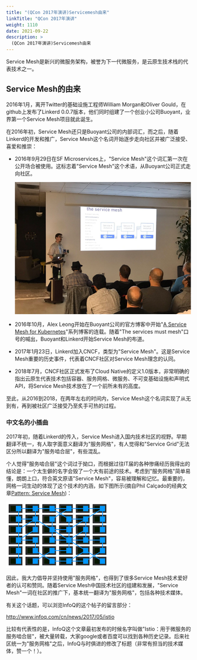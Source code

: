 ```yaml
---
title: "(QCon 2017年演讲)Servicemesh由来"
linkTitle: "QCon 2017年演讲"
weight: 1110
date: 2021-09-22
description: >
  (QCon 2017年演讲)Servicemesh由来
---
```


Service Mesh是新兴的微服务架构，被誉为下一代微服务，是云原生技术栈的代表技术之一。

## Service Mesh的由来

2016年1月，离开Twitter的基础设施工程师William Morgan和Oliver Gould，在github上发布了Linkerd 0.0.7版本，他们同时组建了一个创业小公司Buoyant，业界第一个Service Mesh项目就此诞生。

在2016年初，Service Mesh还只是Buoyant公司的内部词汇，而之后，随着Linkerd的开发和推广，Service Mesh这个名词开始逐步走向社区并被广泛接受、喜爱和推崇：

- 2016年9月29日在SF Microservices上，"Service Mesh"这个词汇第一次在公开场合被使用。这标志着"Service Mesh"这个术语，从Buoyant公司正式走向社区。

  ![](images/qcon-2017/service-mesh-first-public.png)

- 2016年10月，Alex Leong开始在Buoyant公司的官方博客中开始"[A Service Mesh for Kubernetes](https://blog.buoyant.io/2016/10/04/a-service-mesh-for-kubernetes-part-i-top-line-service-metrics/)"系列博客的连载。随着"The services must mesh"口号的喊出，Buoyant和Linkerd开始Service Mesh的布道。

- 2017年1月23日，Linkerd加入CNCF，类型为"Service Mesh"。这是Service Mesh重要的历史事件，代表着CNCF社区对Service Mesh理念的认同。

- 2018年7月，CNCF社区正式发布了Cloud Native的定义1.0版本，非常明确的指出云原生代表技术包括容器、服务网格、微服务、不可变基础设施和声明式API，将Service Mesh技术放在了一个前所未有的高度。

至此，从2016到2018，在两年左右的时间内，Service Mesh这个名词实现了从无到有，再到被社区广泛接受乃至炙手可热的过程。

### 中文名的小插曲

2017年初，随着Linkerd的传入，Service Mesh进入国内技术社区的视野。早期翻译不统一，有人取字面意义翻译为"服务网格"，有人觉得和"Service Grid"无法区分所以翻译为"服务啮合层"，有些混乱。

个人觉得"服务啮合层"这个词过于拗口，而根据过往IT届的各种惨痛经历我得出的结论是：一个太生僻的名字会毁了一个大有前途的技术。考虑到"服务网格"简单易懂，朗朗上口，符合英文原语"Service Mesh"，容易被理解和记忆。最重要的，网格一词生动的体现了这个技术的内涵，如下图所示(摘自Phil Calçado的经典文章[Pattern: Service Mesh](http://philcalcado.com/2017/08/03/pattern_service_mesh.html))：

![](images/qcon-2017/mesh.png)

因此，我大力倡导并坚持使用"服务网格"，也得到了很多Service Mesh技术爱好者的认可和赞同。随着Service Mesh中国技术社区的组建和发展，"Service Mesh"一词在社区的推广下，基本统一翻译为"服务网格"，包括各种技术媒体。

有关这个话题，可以浏览InfoQ的这个帖子的留言部分：

http://www.infoq.com/cn/news/2017/05/istio

比较有代表性的是，InfoQ这个文章最初发布的时候名字叫做"Istio：用于微服务的服务啮合层"，被大量转载，大家google或者百度可以找到各种历史记录。后来社区统一为"服务网格"之后，InfoQ与时俱进的修改了标题（非常有担当的技术媒体，赞一个！）。



